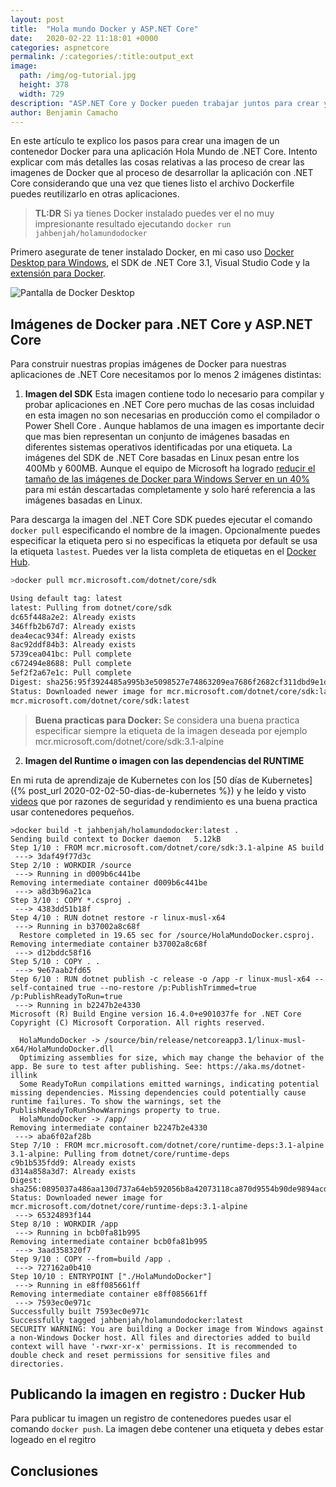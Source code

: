 ```yaml
---
layout: post
title:  "Hola mundo Docker y ASP.NET Core"
date:   2020-02-22 11:18:01 +0000
categories: aspnetcore
permalink: /:categories/:title:output_ext
image:
  path: /img/og-tutorial.jpg
  height: 378
  width: 729
description: "ASP.NET Core y Docker pueden trabajar juntos para crear y desplegar aplicaciones" 
author: Benjamin Camacho
---
```


En este artículo te explico los pasos para crear una imagen de un contenedor Docker para una aplicación Hola Mundo de .NET Core. Intento explicar com más detalles las cosas relativas a las proceso de crear las imagenes de Docker que al proceso de desarrollar la aplicación con .NET Core considerando que una vez que tienes listo el archivo Dockerfile puedes reutilizarlo en otras aplicaciones.

> **TL:DR**  Si ya tienes Docker instalado puedes ver el no muy impresionante resultado ejecutando `docker run jahbenjah/holamundodocker`

Primero asegurate de tener instalado Docker, en mi caso uso [Docker Desktop para Windows](https://www.docker.com/products/docker-desktop), el SDK de .NET Core 3.1, Visual Studio Code y la [extensión para Docker](https://marketplace.visualstudio.com/items?itemName=ms-azuretools.vscode-docker).

<img data-src="/img/DockerDesktop.PNG" class="lazyload"  alt="Pantalla de Docker Desktop">

## Imágenes de Docker para .NET Core y ASP.NET Core

Para construir nuestras propias imágenes de Docker para nuestras aplicaciones de .NET Core necesitamos por lo menos 2 imágenes distintas:

1. **Imagen del SDK** Esta imagen contiene todo lo necesario para compilar y probar aplicaciones en .NET Core pero muchas de las cosas incluidad en esta imagen no son necesarias en producción como el compilador o Power Shell Core . Aunque hablamos de una imagen es importante decir que mas bien representan un conjunto de imágenes basadas en diferentes sistemas operativos identificadas por una etiqueta. La imágenes del SDK de .NET Core basadas en Linux pesan entre los 400Mb y 600MB. Aunque el equipo de Microsoft ha logrado [reducir el tamaño de las imágenes de Docker para Windows Server en un 40%](https://devblogs.microsoft.com/dotnet/we-made-windows-server-core-container-images-40-smaller/) para mi están descartadas completamente y solo haré referencia a las imágenes basadas en Linux.

Para descarga la imagen del .NET Core SDK puedes ejecutar el comando `docker pull` especificando el nombre de la imagen. Opcionalmente puedes especificar la etiqueta pero si no especificas la etiqueta por default se usa la etiqueta `lastest`. Puedes ver la lista completa de etiquetas en el [Docker Hub](https://hub.docker.com/_/microsoft-dotnet-core-sdk/).  

```bash
>docker pull mcr.microsoft.com/dotnet/core/sdk

Using default tag: latest
latest: Pulling from dotnet/core/sdk
dc65f448a2e2: Already exists
346ffb2b67d7: Already exists
dea4ecac934f: Already exists
8ac92ddf84b3: Already exists
5739cea041bc: Pull complete
c672494e8688: Pull complete
5ef2f2a67e1c: Pull complete
Digest: sha256:95f3924485a995b3e5098527e74863209ea7686f2682cf311dbd9e1dcd67ca15
Status: Downloaded newer image for mcr.microsoft.com/dotnet/core/sdk:latest
mcr.microsoft.com/dotnet/core/sdk:latest
```

> **Buena practicas para Docker:** Se considera una buena practica especificar siempre la etiqueta de la imagen deseada por ejemplo mcr.microsoft.com/dotnet/core/sdk:3.1-alpine

2. **Imagen del Runtime o imagen con las dependencias del RUNTIME**

En mi ruta de aprendizaje de Kubernetes con los [50 días de Kubernetes]({% post_url 2020-02-02-50-dias-de-kubernetes %}) y he leído y visto [videos](https://www.youtube.com/watch?v=wGz_cbtCiEA) que por razones de seguridad y rendimiento es una buena practica usar contenedores pequeños.

```console
>docker build -t jahbenjah/holamundodocker:latest .
Sending build context to Docker daemon   5.12kB
Step 1/10 : FROM mcr.microsoft.com/dotnet/core/sdk:3.1-alpine AS build
 ---> 3daf49f77d3c
Step 2/10 : WORKDIR /source
 ---> Running in d009b6c441be
Removing intermediate container d009b6c441be
 ---> a8d3b96a21ca
Step 3/10 : COPY *.csproj .
 ---> 4383dd51b18f
Step 4/10 : RUN dotnet restore -r linux-musl-x64
 ---> Running in b37002a8c68f
  Restore completed in 19.65 sec for /source/HolaMundoDocker.csproj.
Removing intermediate container b37002a8c68f
 ---> d12bddc58f16
Step 5/10 : COPY . .
 ---> 9e67aab2fd65
Step 6/10 : RUN dotnet publish -c release -o /app -r linux-musl-x64 --self-contained true --no-restore /p:PublishTrimmed=true /p:PublishReadyToRun=true
 ---> Running in b2247b2e4330
Microsoft (R) Build Engine version 16.4.0+e901037fe for .NET Core
Copyright (C) Microsoft Corporation. All rights reserved.

  HolaMundoDocker -> /source/bin/release/netcoreapp3.1/linux-musl-x64/HolaMundoDocker.dll
  Optimizing assemblies for size, which may change the behavior of the app. Be sure to test after publishing. See: https://aka.ms/dotnet-illink
  Some ReadyToRun compilations emitted warnings, indicating potential missing dependencies. Missing dependencies could potentially cause runtime failures. To show the warnings, set the PublishReadyToRunShowWarnings property to true.
  HolaMundoDocker -> /app/
Removing intermediate container b2247b2e4330
 ---> aba6f02af28b
Step 7/10 : FROM mcr.microsoft.com/dotnet/core/runtime-deps:3.1-alpine
3.1-alpine: Pulling from dotnet/core/runtime-deps
c9b1b535fdd9: Already exists
d314a858a3d7: Already exists
Digest: sha256:0895037a486aa130d737a64eb592056b8a42073118ca870d9554b90de9894acd
Status: Downloaded newer image for mcr.microsoft.com/dotnet/core/runtime-deps:3.1-alpine
 ---> 65324893f144
Step 8/10 : WORKDIR /app
 ---> Running in bcb0fa81b995
Removing intermediate container bcb0fa81b995
 ---> 3aad358320f7
Step 9/10 : COPY --from=build /app .
 ---> 727162a0b410
Step 10/10 : ENTRYPOINT ["./HolaMundoDocker"]
 ---> Running in e8ff085661ff
Removing intermediate container e8ff085661ff
 ---> 7593ec0e971c
Successfully built 7593ec0e971c
Successfully tagged jahbenjah/holamundodocker:latest
SECURITY WARNING: You are building a Docker image from Windows against a non-Windows Docker host. All files and directories added to build context will have '-rwxr-xr-x' permissions. It is recommended to double check and reset permissions for sensitive files and directories.
```

## Publicando la imagen en registro : Ducker Hub

Para publicar tu imagen un registro de contenedores puedes usar el comando `docker push`. La imagen debe contener una etiqueta y debes estar logeado en el regitro

## Conclusiones

